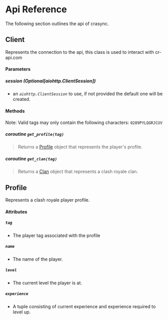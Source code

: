 # Api Reference

The following section outlines the api of crasync.

## Client
Represents the connection to the api, this class is used to interact with cr-api.com
          
#### Parameters 

##### **session** (*Optional[aiohttp.ClientSession]*) 
  - an *`aiohttp.ClientSession`* to use, if not provided the default one will be created. 

#### Methods
Note: Valid tags may only contain the following characters: `0289PYLQGRJCUV`

##### *coroutine* **`get_profile(tag)`**
  > Returns a [Profile](#profile) object that represents the player's profile. 

##### *coroutine* **`get_clan(tag)`**
  > Returns a [Clan](#clan) object that represents a clash royale clan.


## Profile
Represents a clash royale player profile.

#### Attributes

##### **`tag`** 
  - The player tag associated with the profile
  
##### **`name`**
  - The name of the player.

##### **`level`**
  - The current level the player is at.

##### **`experience`**
  - A tuple consisting of current experience and experience required to level up.



